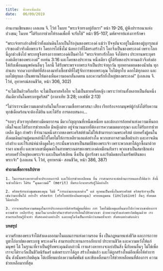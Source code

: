 ```yaml
---
title:  ศึกษาเพิ่มเติม
date:   06/09/2019
---
```


อ่านงานเขียนของ เอลเลน จี. ไว้ท์ ในบท “พระเจ้าทรงอยู่กับเรา” หน้า 19-26, ผู้พึงปรารถนาแห่งปวงชน; ในบท “ได้รับการช่วยให้รอดเพื่อที่ จะรับใช้” หน้า 95-107, มหัศจรรย์แห่งการรักษา

“พระเจ้าทรงอ้างสิทธิ์ว่าทั้งแผ่นดินโลกเป็นไร่องุ่นของพระองค์ แม้ว่า ปัจจุบันจะอยู่ในมือของผู้บุกรุกแต่เจ้าของตัวจริงคือพระเจ้า โดยการไถ่ซึ่งไม่ น้อยกว่าที่ได้ทรงสร้างไว้ โลกจึงเป็นของพระองค์ เพราะโลกนี้ถูกช่วงชิงไป พระเยซูจึงทรงถวายพระองค์เป็นค่าไถ่ “พระเจ้าทรงรักโลก จึงได้ทรง ประทานพระบุตรองค์เดียวของพระองค์” ยอห์น 3:16 และโดยของประทาน หนึ่งเดียว ผู้ได้รับของประทานแล้วจึงส่งต่อให้กับเพื่อนมนุษย์คนอื่นๆ โลกนี้ ได้รับพระพรจากพระเจ้าเป็นประจำทุกวัน ทุกหยาดหยดของน้ำฝน ทุกลำแสง จากดวงอาทิตย์ที่ส่องลงมายังเชื้อชาติที่ไม่รู้จักการขอบพระคุณ ใบไม้ทุกใบ ดอกไม้ทุกดอก และผลไม้ทุกผล เป็นพยานให้มองเห็นความอดกลั้นอดทน และความรักยิ่งใหญ่ของพระองค์” (เอลเลน จี. ไว้ท์, อุทาหรณ์สอนชีวิต, หน้า 306, 302)

“จะไม่เป็นยิวหรือกรีก จะไม่เป็นทาสหรือไท จะไม่เป็นชายหรือหญิง เพราะว่าท่านทั้งหลายเป็นอันหนึ่งอันเดียวกันในพระเยซูคริสต์” (กาลาเทีย 3:28; เอเฟซัส 2:13)

“ไม่ว่าเราจะมีความแตกต่างกันในเรื่องความเชื่อทางศาสนา เสียง เรียกร้องจากมนุษย์ผู้กำลังได้รับความทุกข์เดือดร้อนจะต้องได้ยิน และได้รับ การตอบสนอง...

“รอบๆ ตัวเราทุกทิศทางมีคนยากจน มีดวงวิญญาณที่เหน็ดเหนื่อย และต้องการถ้อยคำแห่งความเห็นอกเห็นใจและได้รับการช่วยเหลือ มีหญิงม่าย อยู่จำนวนมากที่ต้องการความเมตตากรุณา และได้รับการช่วยเหลือ มีลูก กำพร้า ที่จำนวนหนึ่งสาวกของพระคริสต์ห้ามไม่ให้เข้ามารบกวนพระคริสต์ บ่อยครั้งผู้คนในสังคมเดินผ่านผู้คนเหล่านี้ไปโดยไม่ให้การเหลียวแลแต่อย่างใด พวกเขาอาจสวมเสื้อผ้าเก่า และอาจเดินเก้งก้าง และไร้เสน่ห์น่าดึงดูดใดๆ กระนั้นพวกเขาเป็นสมบัติของพระเจ้า เพราะพวกเขาได้ถูกซื้อมาด้วยราคา แพงยิ่ง และพวกเขามีคุณค่าในสายพระเนตรของพระองค์เหมือนกับเรา พวกเขาเป็นสมาชิกแห่งครอบครัวใหญ่ของพระเจ้า และเป็นคริสเตียน ซึ่งเป็น ผู้อารักขา และรับผิดชอบในทรัพย์สินของพระเจ้า” (เอลเลน จี. ไว้ท์, อุทาหรณ์- สอนชีวิต, หน้า 386, 387)

**คำถามเพื่อการอภิปราย**

`1. ในการแสวงหาทางที่จะประกอบการดี และให้การช่วยเหลือคน อื่น เราสามารถจะต่อต้านการทดลองให้คิดว่า สิ่งนี้จะช่วยให้เรา ได้รับ “คุณความดี” (merit) ที่พระเจ้าจะทรงรับรู้ได้อย่างไร`

`2. คริสตจักรแห่งชุมชนของคุณ ไม่มี “การแบ่งแยกแตกต่าง” แต่ ทุกคนเป็นหนึ่งในพระคริสต์ คริสตจักรจะเป็นเช่นว่ามากขึ้นได้ อย่างไร คริสตจักร (หรือโบสถ์ท้องถิ่นของคุณ) ครอบคลุมคน (inclusive) อื่นๆ ทั้งหมดได้อย่างไร`

`3. เราจะพบกับความสมดุลในการประกอบการดีสำหรับผู้คนที่ต้อง การ โดยไม่มีเหตุผลอื่นมากไปกว่าพวกเขาต้องการความช่วย เหลือจริงๆ ขณะในเวลาเดียวกันเรายังทำการเอื้อมไปยังพวกเขา ด้วยความจริงแห่งพระกิตติคุณด้วย เราสามารถเรียนรู้ที่จะทำ ทั้งสองอย่างอย่างไร และเหตุใดจึงเป็นการดีกว่าเสมอที่จะทำ ทั้งสองอย่างดังกล่าว`

**บทสรุป**

ความรักของพระเจ้าได้สำแดงออกมาในแผนการแห่งความรอด ซึ่ง เป็นกฎหมายแห่งชีวิต และการถวายบูชาไถ่บาปของพระเยซู พระองค์จึง สามารถประทานการอภัยบาป ประทานชีวิต และความหวังให้แก่มนุษย์ ได้ ในฐานะที่เราเป็นผู้รับพระคุณดังกล่าวนี้ เราแสวงหาทางจะแบ่งปันสิ่ง นี้กับคนอื่นๆ ไม่ใช่เพื่อเราจะได้รางวัลเป็นชีวิตนิรันดร์ แต่เพราะเราได้ถูก สร้างใหม่แล้ว และได้ถูกสร้างใหม่อีกเพื่อให้ทำการนั้น ดังนั้นพระกิตติคุณ ได้เปลี่ยนแปลงความสัมพันธ์ และขับเคลื่อนเราให้ช่วยเหลือคนที่ต้องการ ความช่วยเหลือมากที่สุด